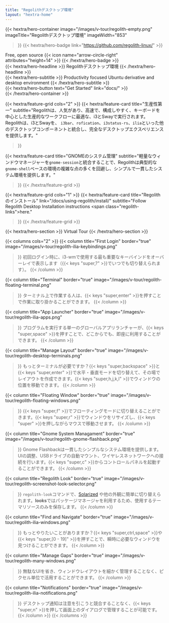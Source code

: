 ```yaml
---
title: "Regolithデスクトップ環境"
layout: "hextra-home"
---
```


{{< hextra/hero-container
  image="/images/v-tour/regolith-empty.png"
  imageTitle="Regolithデスクトップ環境"
  imageWidth="853"
>}}
{{< hextra/hero-badge link="https://github.com/regolith-linux/" >}}
  <div class="hx-w-2 hx-h-2 hx-rounded-full hx-bg-primary-400"></div>
  <span>Free, open source</span>
  {{< icon name="arrow-circle-right" attributes="height=14" >}}
{{< /hextra/hero-badge >}}

<div class="hx-mt-6 hx-mb-6">
{{< hextra/hero-headline >}}
  Regolithデスクトップ環境
{{< /hextra/hero-headline >}}
</div>

<div class="hx-mt-6 hx-mb-6"">
{{< hextra/hero-subtitle >}}
  Productivity focused Ubuntu derivative and desktop environment
{{< /hextra/hero-subtitle >}}
</div>

<div class="hx-mt-6 hx-mb-6"">
{{< hextra/hero-button text="Get Started" link="docs/" >}}
</div>
{{< /hextra/hero-container >}}

<div class="hx-mt-6"></div>
<div class="hx-mt-6"></div>
<div class="hx-mt-6"></div>

{{< hextra/feature-grid cols="2" >}}
  {{< hextra/feature-card
    title="生産性第一"
    subtitle="Regolithは、人気があり、高速で、構成しやすく、キーボードを中心とした生産的なワークフローに最適な、i3とSwayで実行されます。Regolithは、i3とSwayを、 `i3bar`、`rofication`、`i3status-rs`、`ilia`といった他のデスクトップコンポーネントと統合し、完全なデスクトップエクスペリエンスを提供します。"
  >}}

  {{< hextra/feature-card
    title="GNOMEのシステム管理"
    subtitle="軽量なウィンドウマネージャーを`gnome-session`と統合することで、Regolithは典型的な`gnome-shell`ベースの環境の複雑な点の多くを回避し、シンプルで一貫したシステム環境を提供します。"
  >}}
{{< /hextra/feature-grid >}}

<div class="hx-mt-6"></div>

{{< hextra/feature-grid cols="1" >}}
  {{< hextra/feature-card
    title="Regolithのインストール"
    link="/docs/using-regolith/install/"
    subtitle="Follow Regolith Desktop Installation instructions <span class=\"regolith-links\">here</span>."
  >}}
{{< /hextra/feature-grid >}}

<div class="hx-mt-6 hx-mb-6"></div>
<div class="hx-mt-6 hx-mb-6"></div>
{{< hextra/hero-section >}}
  Virtual Tour
{{< /hextra/hero-section >}}

{{< columns cols="2" >}}
  {{< column
      title="First Login"
      border="true"
      image="/images/v-tour/regolith-ilia-keybindings.png"
  >}}
    初回ログイン時に、i3-wmで使用する最も重要なキーバインドをオーバーレイで表示します（{{< keys "super,?" >}}でいつでも切り替えられます）。
  {{< /column >}}

  {{< column
      title="Terminal"
      border="true"
      image="/images/v-tour/regolith-floating-terminal.png"
  >}}
    ターミナル上で作業する人は、{{< keys "super,enter" >}}を押すことで作業に取り掛かることができます。
  {{< /column >}}

  {{< column
      title="App Launcher"
      border="true"
      image="/images/v-tour/regolith-ilia-apps.png"
  >}}
    プログラムを実行する単一のグローバルアプリランチャーが、{{< keys "super,space" >}}を押すことで、どこからでも、即座に利用することができます。
  {{< /column >}}

  {{< column
      title="Manage Layout"
      border="true"
      image="/images/v-tour/regolith-desktop-terminals.png"
  >}}
    もっとターミナルが必要ですか？{{< keys "super,backspace" >}}と{{< keys "super,enter" >}}で水平・垂直モードを切り替えて、その場でレイアウトを作成できます。{{< keys "super,h,j,k,l" >}}でウィンドウの位置を移動できます。
  {{< /column >}}

  {{< column
    title="Floating Window"
    border="true"
    image="/images/v-tour/regolith-floating-windows.png"
  >}}
    {{< keys "super,f" >}}でフローティングモードに切り替えることができます。{{< keys "super,r" >}}でウィンドウをリサイズし、{{< keys "super" >}}を押しながらマウスで移動させます。
  {{< /column >}}

  {{< column
      title="Gnome System Managament"
      border="true"
      image="/images/v-tour/regolith-gnome-flashback.png"
  >}}
    Gnome Flashbackは一貫したシンプルなシステム環境を提供します。 UIの調整、USBドライブの自動マウント、ワイヤレスネットワークへの接続を行います。{{< keys "super,c" >}}からコントロールパネルを起動することができます。
  {{< /column >}}

  {{< column
      title="Regolith Look"
      border="true"
      image="/images/v-tour/regolith-screenshot-look-selector.png"
  >}}
    <code>regolith-look</code>コマンドで、<a href="https://ethanschoonover.com/solarized" class="regolith-links">Solarized</a> や他の外観に簡単に切り替えられます。<b>looks</b>ではパッケージマネージャを利用するため、使用するテーマリソースのみを保存します。 
  {{< /column >}}

  {{< column
      title="Find and Navigate"
      border="true"
      image="/images/v-tour/regolith-ilia-windows.png"
  >}}
    もっとやりたいことがありますか？{{< keys "super,ctrl,space" >}}や{{< keys "super,[0 - 19]" >}}を押すことで、瞬時に必要なウィンドウを見つけることができます。
  {{< /column >}}

  {{< column
      title="Manage Gaps"
      border="true"
      image="/images/v-tour/regolith-many-windows.png"
  >}}
    無駄なUIを省き、ウィンドウレイアウトを細かく管理することなく、ピクセル単位で活用することができます。
  {{< /column >}}

  {{< column
      title="Notifications"
      border="true"
      image="/images/v-tour/regolith-ilia-notifications.png"
  >}}
    デスクトップ通知は注意を引こうと競合することなく、{{< keys "super,n" >}}を押して画面上のダイアログで管理することが可能です。
  {{< /column >}}
{{< /columns >}}
